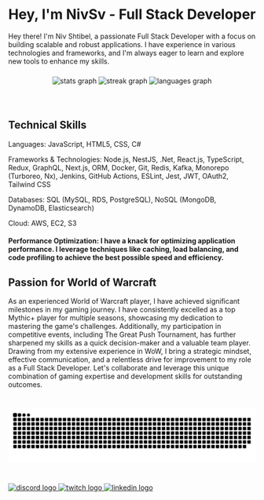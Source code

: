 <h1 align="center">Hey, I'm NivSv - Full Stack Developer</h1>
<p align="left">Hey there! I'm Niv Shtibel, a passionate Full Stack Developer with a focus on building scalable and robust applications. I have experience in various technologies and frameworks, and I'm always eager to learn and explore new tools to enhance my skills.</p>

###

<div align="center">
  <img src="https://github-readme-stats.vercel.app/api?username=nivsv&hide_title=false&hide_rank=true&show_icons=true&include_all_commits=true&count_private=true&disable_animations=false&theme=dark&locale=en&hide_border=false" height="150" alt="stats graph"  />
  <img src="https://streak-stats.demolab.com?user=nivsv&locale=en&mode=weekly&theme=dark&hide_border=false&border_radius=5" height="150" alt="streak graph"  />
  <img src="https://github-readme-stats.vercel.app/api/top-langs?username=nivsv&locale=en&hide_title=false&layout=compact&card_width=320&langs_count=5&theme=dark&hide_border=false" height="150" alt="languages graph"  />
</div>

###

<br clear="both">

<h2 align="left">Technical Skills</h2>
<p align="left">Languages: JavaScript, HTML5, CSS, C#</p>
<p align="left">Frameworks & Technologies: Node.js, NestJS, .Net, React.js, TypeScript, Redux, GraphQL, Next.js, ORM, Docker, Git, Redis, Kafka, Monorepo (Turboreo, Nx), Jenkins, GitHub Actions, ESLint, Jest, JWT, OAuth2, Tailwind CSS</p>
<p align="left">Databases: SQL (MySQL, RDS, PostgreSQL), NoSQL (MongoDB, DynamoDB, Elasticsearch)</p>
<p align="left">Cloud: AWS, EC2, S3</p>
<h4 align="left">Performance Optimization: I have a knack for optimizing application performance. I leverage techniques like caching, load balancing, and code profiling to achieve the best possible speed and efficiency.</h4>

###

<h2 align="left">Passion for World of Warcraft</h2>

<p align="left">As an experienced World of Warcraft player, I have achieved significant milestones in my gaming journey. I have consistently excelled as a top Mythic+ player for multiple seasons, showcasing my dedication to mastering the game's challenges. Additionally, my participation in competitive events, including The Great Push Tournament, has further sharpened my skills as a quick decision-maker and a valuable team player. Drawing from my extensive experience in WoW, I bring a strategic mindset, effective communication, and a relentless drive for improvement to my role as a Full Stack Developer. Let's collaborate and leverage this unique combination of gaming expertise and development skills for outstanding outcomes.</p>

###

<br clear="both">

<img src="https://raw.githubusercontent.com/nivsv/nivsv/output/github-snake-dark.svg" alt="Snake animation" />

###

<br clear="both">

<div align="left">
  <a href="https://discordapp.com/users/NivSv#4678" target="_blank">
    <img src="https://img.shields.io/static/v1?message=Discord&logo=discord&label=&color=7289DA&logoColor=white&labelColor=&style=for-the-badge" height="35" alt="discord logo"  />
  </a>
  <a href="https://www.twitch.tv/nivsv" target="_blank">
    <img src="https://img.shields.io/static/v1?message=Twitch&logo=twitch&label=&color=9146FF&logoColor=white&labelColor=&style=for-the-badge" height="35" alt="twitch logo"  />
  </a>
  <a href="https://www.linkedin.com/in/niv-shtibel/" target="_blank">
    <img src="https://img.shields.io/static/v1?message=LinkedIn&logo=linkedin&label=&color=0077B5&logoColor=white&labelColor=&style=for-the-badge" height="35" alt="linkedin logo"  />
  </a>
</div>

###
